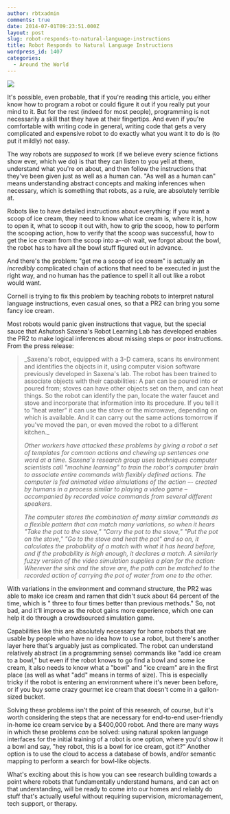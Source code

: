 ```yaml
---
author: rbtxadmin
comments: true
date: 2014-07-01T09:23:51.000Z
layout: post
slug: robot-responds-to-natural-language-instructions
title: Robot Responds to Natural Language Instructions
wordpress_id: 1407
categories:
  - Around the World
---
```


![](http://spectrum.ieee.org/img/pr2-scoops-ice-cream-1403788040725.png)

It's possible, even probable, that if you're reading this article, you either know how to program a robot or could figure it out if you really put your mind to it. But for the rest (indeed for most people), programming is not necessarily a skill that they have at their fingertips. And even if you're comfortable with writing code in general, writing code that gets a very complicated and expensive robot to do exactly what you want it to do is (to put it mildly) not easy.

The way robots are _supposed_ to work (if we believe every science fictions show ever, which we do) is that they can listen to you yell at them, understand what you're on about, and then follow the instructions that they've been given just as well as a human can. "As well as a human can" means understanding abstract concepts and making inferences when necessary, which is something that robots, as a rule, are absolutely terrible at.

Robots like to have detailed instructions about everything: if you want a scoop of ice cream, they need to know what ice cream is, where it is, how to open it, what to scoop it out with, how to grip the scoop, how to perform the scooping action, how to verify that the scoop was successful, how to get the ice cream from the scoop into a--oh wait, we forgot about the bowl, the robot has to have all the bowl stuff figured out in advance.

And there's the problem: "get me a scoop of ice cream" is actually an _incredibly_ complicated chain of actions that need to be executed in just the right way, and no human has the patience to spell it all out like a robot would want.

Cornell is trying to fix this problem by teaching robots to interpret natural language instructions, even casual ones, so that a PR2 can bring you some fancy ice cream.

Most robots would panic given instructions that vague, but the special sauce that Ashutosh Saxena's Robot Learning Lab has developed enables the PR2 to make logical inferences about missing steps or poor instructions. From the press release:
<blockquote>_Saxena's robot, equipped with a 3-D camera, scans its environment and identifies the objects in it, using computer vision software previously developed in Saxena's lab. The robot has been trained to associate objects with their capabilities: A pan can be poured into or poured from; stoves can have other objects set on them, and can heat things. So the robot can identify the pan, locate the water faucet and stove and incorporate that information into its procedure. If you tell it to "heat water" it can use the stove or the microwave, depending on which is available. And it can carry out the same actions tomorrow if you've moved the pan, or even moved the robot to a different kitchen._

_Other workers have attacked these problems by giving a robot a set of templates for common actions and chewing up sentences one word at a time. Saxena's research group uses techniques computer scientists call "machine learning" to train the robot's computer brain to associate entire commands with flexibly defined actions. The computer is fed animated video simulations of the action –- created by humans in a process similar to playing a video game – accompanied by recorded voice commands from several different speakers._

_The computer stores the combination of many similar commands as a flexible pattern that can match many variations, so when it hears "Take the pot to the stove," "Carry the pot to the stove," "Put the pot on the stove," "Go to the stove and heat the pot" and so on, it calculates the probability of a match with what it has heard before, and if the probability is high enough, it declares a match. A similarly fuzzy version of the video simulation supplies a plan for the action: Wherever the sink and the stove are, the path can be matched to the recorded action of carrying the pot of water from one to the other._</blockquote>

With variations in the environment and command structure, the PR2 was able to make ice cream and ramen that didn't suck about 64 percent of the time, which is " three to four times better than previous methods." So, not bad, and it'll improve as the robot gains more experience, which one can help it do through a crowdsourced simulation game.

Capabilities like this are absolutely necessary for home robots that are usable by people who have no idea how to use a robot, but there's another layer here that's arguably just as complicated. The robot can understand relatively abstract (in a programming sense) commands like "add ice cream to a bowl," but even if the robot knows to go find a bowl and some ice cream, it also needs to know what a "bowl" and "ice cream" are in the first place (as well as what "add" means in terms of size). This is especially tricky if the robot is entering an environment where it's never been before, or if you buy some crazy gourmet ice cream that doesn't come in a gallon-sized bucket.

Solving these problems isn't the point of this research, of course, but it's worth considering the steps that are necessary for end-to-end user-friendly in-home ice cream service by a $400,000 robot. And there are many ways in which these problems _can_ be solved: using natural spoken language interfaces for the initial training of a robot is one option, where you'd show it a bowl and say, "hey robot, this is a bowl for ice cream, got it?" Another option is to use the cloud to access a database of bowls, and/or semantic mapping to perform a search for bowl-like objects.

What's exciting about this is how you can see research building towards a point where robots that fundamentally understand humans, and can act on that understanding, will be ready to come into our homes and reliably do stuff that's actually useful without requiring supervision, micromanagement, tech support, or therapy.
